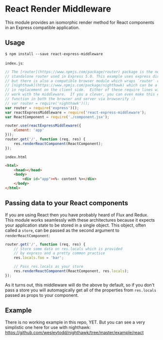 # React Render Middleware

This module provides an isomorphic render method for React components in an Express compatible application.

## Usage

```
$ npm install --save react-express-middleware
```

`index.js`:

```javascript
// The [router](https://www.npmjs.com/package/router) package is the new
// standalone router used in Express 5.0. This example uses express directly,
// but there is also a compatible browser module which wraps `router` called
// [nighthawk](https://www.npmjs.com/package/nighthawk) which can be a drop
// in replacement on the client side.  Either of these require lines will
// work with the middleware.  If you a clever, you can even make this example
// function in both the browser and server via browserify :)
// var router = require('nighthawk')();
var router = require('express')();
var reactExpressMiddleware = require('react-express-middleware');
var ReactComponent = require('./component.jsx');

router.use(reactExpressMiddleware({
	element: 'app'
}));
router.get('/', function (req, res) {
	res.renderReactComponent(ReactComponent);
});
```

`index.html`
```html
<html>
	<head></head>
	<body>
		<div id="app"><%- content %></div>
	</body>
</html>
```

## Passing data to your React components

If you are using React then you have probably heard of Flux and Redux.  This module works seamlessly with these architectures because it expects your application state to be stored in a single object.  This object, often called a `store`, can be passed as the second argument to `renderReactComponent`:

```javascript
router.get('/', function (req, res) {
	// Store some data on res.locals which is provided
	// by express and a pretty common practice
	res.locals.foo = 'bar';

	// Pass res.locals as your store
	res.renderReactComponent(ReactComponent, res.locals);
});
```

As it turns out, this middleware will do the above by default, so if you don't pass a store you will automagically get all of the properties from `res.locals` passed as props to your component.

## Example

There is no working example in this repo, YET.  But you can see a very simplistic one here for use with nighthawk: https://github.com/wesleytodd/nighthawk/tree/master/example/react
